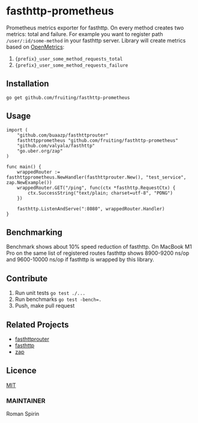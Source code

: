# fasthttp-prometheus
Prometheus metrics exporter for fasthttp. On every method creates two metrics: total and failure.
For example you want to register path `/user/:id/some-method` in your fasthttp server.
Library will create metrics based on [OpenMetrics](https://github.com/OpenObservability/OpenMetrics/tree/main):
1. `{prefix}_user_some_method_requests_total`
2. `{prefix}_user_some_method_requests_failure`

## Installation
```
go get github.com/fruiting/fasthttp-prometheus
```

## Usage
```
import (
    "github.com/buaazp/fasthttprouter"
    fasthttpprometheus "github.com/fruiting/fasthttp-prometheus"
    "github.com/valyala/fasthttp"
    "go.uber.org/zap"
)

func main() {
    wrappedRouter := fasthttpprometheus.NewHandler(fasthttprouter.New(), "test_service", zap.NewExample())
    wrappedRouter.GET("/ping", func(ctx *fasthttp.RequestCtx) {
        ctx.SuccessString("text/plain; charset=utf-8", "PONG")
    })

    fasthttp.ListenAndServe(":8080", wrappedRouter.Handler)
}
```

## Benchmarking
Benchmark shows about 10% speed reduction of fasthttp.
On MacBook M1 Pro on the same list of registered routes fasthttp shows 8900-9200 ns/op
and 9600-10000 ns/op if fasthttp is wrapped by this library.

## Contribute
1. Run unit tests `go test ./...`
2. Run benchmarks `go test -bench=.`
3. Push, make pull request

## Related Projects
* [fasthttprouter](https://github.com/buaazp/fasthttprouter)
* [fasthttp](https://github.com/valyala/fasthttp)
* [zap](https://github.com/uber-go/zap)

## Licence
[MIT](https://github.com/fruiting/fasthttp-prometheus/blob/master/LICENSE)

### MAINTAINER
Roman Spirin
